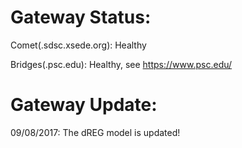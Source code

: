 **Gateway Status:**
===============

Comet(.sdsc.xsede.org): Healthy

Bridges(.psc.edu): Healthy, see https://www.psc.edu/



**Gateway Update:**
===============

09/08/2017: The dREG model is updated!
